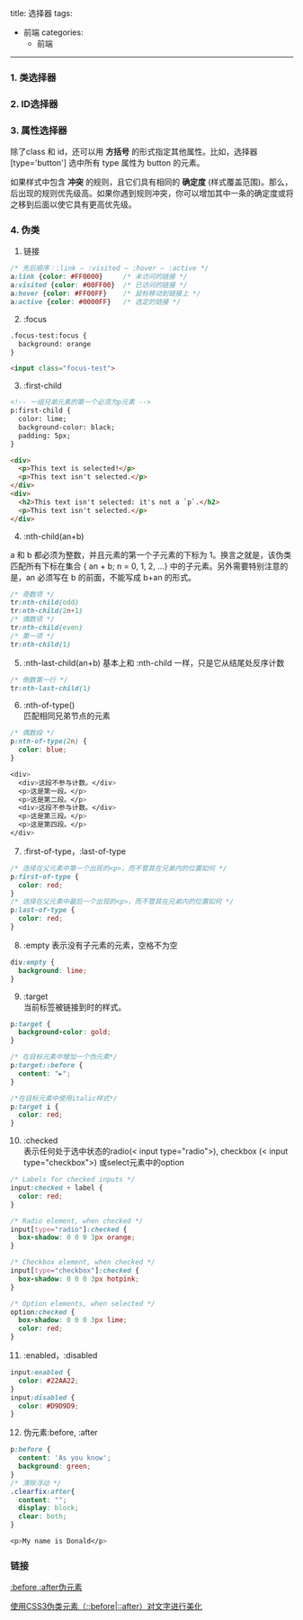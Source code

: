 title: 选择器
tags:
  - 前端
categories:
	- 前端
---
### 1. 类选择器
### 2. ID选择器
### 3. 属性选择器
除了class 和 id，还可以用 **方括号** 的形式指定其他属性。比如，选择器 [type='button'] 选中所有 type 属性为 button 的元素。

如果样式中包含 **冲突** 的规则，且它们具有相同的 **确定度** (样式覆盖范围)。那么，后出现的规则优先级高。如果你遇到规则冲突，你可以增加其中一条的确定度或将之移到后面以使它具有更高优先级。
### 4. 伪类

1. 链接

```css
/* 先后顺序：:link — :visited — :hover — :active */
a:link {color: #FF0000}		/* 未访问的链接 */
a:visited {color: #00FF00}	/* 已访问的链接 */
a:hover {color: #FF00FF}	/* 鼠标移动到链接上 */
a:active {color: #0000FF}	/* 选定的链接 */
```
2. :focus

```html
.focus-test:focus {
  background: orange
}

<input class="focus-test">
```
3. :first-child

```html
<!-- 一组兄弟元素的第一个必须为p元素 -->
p:first-child {
  color: lime;
  background-color: black;
  padding: 5px;
}

<div>
  <p>This text is selected!</p>
  <p>This text isn't selected.</p>
</div>
<div>
  <h2>This text isn't selected: it's not a `p`.</h2>
  <p>This text isn't selected.</p>
</div>
```
4. :nth-child(an+b)

a 和 b 都必须为整数，并且元素的第一个子元素的下标为 1。换言之就是，该伪类匹配所有下标在集合 { an + b; n = 0, 1, 2, ...} 中的子元素。另外需要特别注意的是，an 必须写在 b 的前面，不能写成 b+an 的形式。

```css
/* 奇数项 */
tr:nth-child(odd)
tr:nth-child(2n+1)
/* 偶数项 */
tr:nth-child(even)
/* 第一项 */
tr:nth-child(1)
```
5. :nth-last-child(an+b)
基本上和 :nth-child 一样，只是它从结尾处反序计数

```css
/* 倒数第一行 */
tr:nth-last-child(1)
```
6. :nth-of-type()   
匹配相同兄弟节点的元素

```css
/* 偶数段 */
p:nth-of-type(2n) {
  color: blue;
}

<div>
  <div>这段不参与计数。</div>
  <p>这是第一段。</p>
  <p>这是第二段。</p>
  <div>这段不参与计数。</div>
  <p>这是第三段。</p>
  <p>这是第四段。</p>
</div>
```
7. :first-of-type，:last-of-type

```css
/* 选择在父元素中第一个出现的<p>，而不管其在兄弟内的位置如何 */
p:first-of-type {
  color: red;
}
/* 选择在父元素中最后一个出现的<p>，而不管其在兄弟内的位置如何 */
p:last-of-type {
  color: red;
}
```
8. :empty 表示没有子元素的元素，空格不为空

```css
div:empty {
  background: lime;
}
```
9. :target  
当前标签被链接到时的样式。

```css
p:target {
  background-color: gold;
}

/* 在目标元素中增加一个伪元素*/
p:target::before {
  content: "►";
}

/*在目标元素中使用italic样式*/
p:target i {
  color: red;
}
```
10. :checked  
表示任何处于选中状态的radio(< input type="radio">), checkbox (< input type="checkbox">) 或select元素中的option

```css
/* Labels for checked inputs */
input:checked + label {
  color: red;
}

/* Radio element, when checked */
input[type="radio"]:checked {
  box-shadow: 0 0 0 3px orange;
}

/* Checkbox element, when checked */
input[type="checkbox"]:checked {
  box-shadow: 0 0 0 3px hotpink;
}

/* Option elements, when selected */
option:checked {
  box-shadow: 0 0 0 3px lime;
  color: red;
}
```
11. :enabled，:disabled

```css
input:enabled {
  color: #22AA22;
}
input:disabled {
  color: #D9D9D9;
}
```
12. 伪元素:before, :after

```CSS
p:before {
  content: 'As you know';
  background: green;
}
/* 清除浮动 */
.clearfix:after{
  content: "";
  display: block;
  clear: both;
}

<p>My name is Donald</p>
```

### 链接
[:before,:after伪元素](https://blog.csdn.net/young_Emily/article/details/75255917)

[使用CSS3伪类元素（::before|::after）对文字进行美化](http://justcode.ikeepstudying.com/2015/10/%E4%BD%BF%E7%94%A8css3%E4%BC%AA%E7%B1%BB%E5%85%83%E7%B4%A0%EF%BC%88beforeafter%EF%BC%89%E5%AF%B9%E6%96%87%E5%AD%97%E8%BF%9B%E8%A1%8C%E7%BE%8E%E5%8C%96/)
